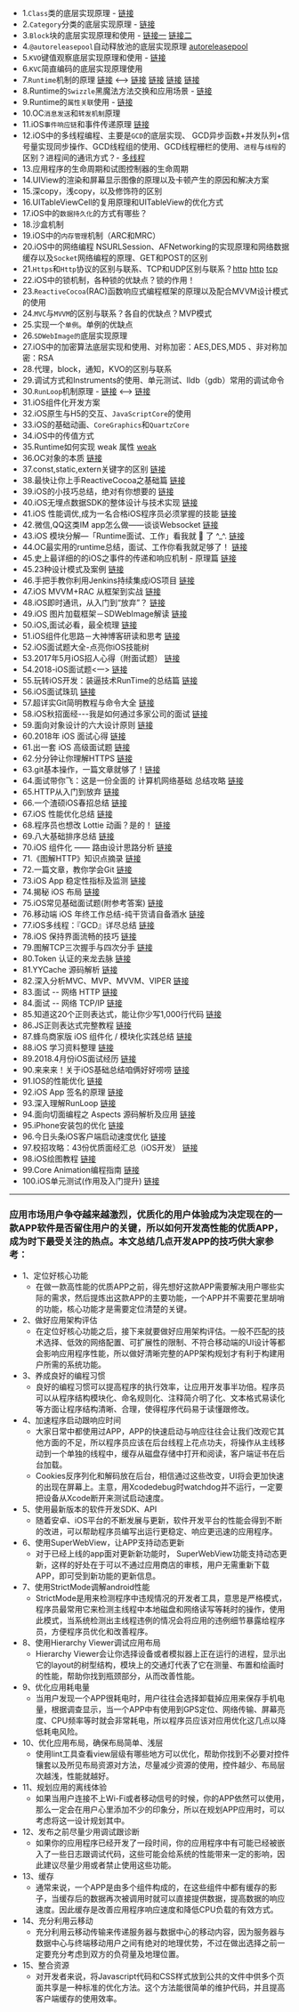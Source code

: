 - 1.`Class`类的底层实现原理 - [链接](https://www.jianshu.com/p/74db5638f34f)
- 2.``Category``分类的底层实现原理 - [链接](https://www.jianshu.com/p/fa66c8be42a2)
- 3.`Block`块的底层实现原理和使用 - [链接一](https://www.jianshu.com/p/c99f4974ddb5)  [链接二](https://www.jianshu.com/p/8865ff43f30e)
- 4.`@autoreleasepool`自动释放池的底层实现原理 [autoreleasepool](https://juejin.im/post/59eabe2451882578ca2dc145)
- 5.`KVO`键值观察底层实现原理和使用 - [链接](https://www.jianshu.com/p/5477cf91bb32)
- 6.`KVC`简直编码的底层实现原理使用
- 7.`Runtime`机制的原理 [链接](https://www.jianshu.com/p/8acdedf9c1af) <--> [链接](https://www.jianshu.com/p/d949b51d5de7) [链接](https://www.jianshu.com/p/27ee04f3ed7b) [链接](https://www.jianshu.com/p/4546f22b2e96) [链接](https://www.jianshu.com/p/57e3f555756e)
- 8.Runtime的`Swizzle`黑魔法方法交换和应用场景 - [链接](https://www.jianshu.com/p/8acdedf9c1af)
- 9.Runtime的`属性关联`使用 - [链接](https://www.jianshu.com/p/0f9b990e8b0a)
- 10.OC`消息发送`和`转发机制`原理
- 11.iOS`事件响应链`和事件传递原理 [链接](https://www.jianshu.com/p/2e074db792ba)
- 12.iOS中的多线程编程、主要是`GCD`的底层实现、 GCD异步函数+并发队列+信号量实现同步操作、GCD线程组的使用、GCD线程栅栏的使用、`进程`与`线程`的区别？进程间的通讯方式？- [多线程](https://www.jianshu.com/p/f28a50f72bb1)
- 13.应用程序的生命周期和试图控制器的生命周期
- 14.UIView的渲染和屏幕显示图像的原理以及卡顿产生的原因和解决方案
- 15.深copy，浅copy，以及修饰符的区别
-  16.UITableViewCell的复用原理和UITableView的优化方式
-  17.iOS中的`数据持久化`的方式有哪些？
- 18.沙盒机制
- 19.iOS中的`内存管理`机制（ARC和MRC）
- 20.iOS中的网络编程 NSURLSession、AFNetworking的实现原理和网络数据缓存以及`Socket`网络编程的原理、GET和POST的区别
- 21.`Https`和`Http`协议的区别与联系、TCP和UDP区别与联系？[http](https://www.jianshu.com/p/0dd08712c649) [http](https://juejin.im/post/5872309261ff4b005c4580d4) [tcp](https://juejin.im/post/586cfcf8da2f600055ce8a8d)
- 22.iOS中的锁机制，各种锁的优缺点？锁的作用！
- 23.`ReactiveCocoa`(RAC)函数响应式编程框架的原理以及配合MVVM设计模式的使用
- 24.`MVC`与`MVVM`的区别与联系？各自的优缺点？MVP模式
- 25.实现一个`单例`。单例的优缺点
- 26.`SDWebImage的`底层实现原理
- 27.iOS中的加密算法底层实现和使用、对称加密：AES,DES,MD5  、非对称加密：RSA
- 28.代理，block，通知，KVO的区别与联系
- 29.调试方式和Instruments的使用、单元测试、lldb（gdb）常用的调试命令
- 30.`RunLoop`机制原理 - [链接](https://www.jianshu.com/p/de752066d0ad) <—>   [链接](https://www.jianshu.com/p/b9426458fcf6)
- 31.iOS组件化开发方案
- 32.iOS原生与H5的交互、`JavaScriptCore`的使用
- 33.iOS的基础动画、`CoreGraphics`和`QuartzCore`
- 34.iOS中的传值方式
- 35.Runtime如何实现 weak 属性 [weak](https://juejin.im/post/58ffe5fb5c497d0058158fee)
- 36.OC对象的本质 [链接](https://www.jianshu.com/p/aa7ccadeca88)
- 37.const,static,extern关键字的区别 [链接](https://www.jianshu.com/p/91e10d1a5242)
- 38.最快让你上手ReactiveCocoa之基础篇 [链接](https://www.jianshu.com/p/87ef6720a096)
- 39.iOS的小技巧总结，绝对有你想要的 [链接](https://www.jianshu.com/p/4523eafb4cd4)
- 40.iOS无埋点数据SDK的整体设计与技术实现 [链接](https://www.jianshu.com/p/5f16e1de6d5a)
- 41.iOS 性能调优,成为一名合格iOS程序员必须掌握的技能 [链接](https://www.jianshu.com/p/05b68c84913a)
- 42.微信,QQ这类IM app怎么做——谈谈Websocket [链接](https://www.jianshu.com/p/bcefda55bce4)
- 43.iOS 模块分解—「Runtime面试、工作」看我就 🐒 了 ^_^. [链接](https://www.jianshu.com/p/19f280afcb24)
- 44.OC最实用的runtime总结，面试、工作你看我就足够了！ [链接](https://www.jianshu.com/p/ab966e8a82e2)
- 45.史上最详细的的iOS之事件的传递和响应机制 - 原理篇  [链接](https://www.jianshu.com/p/2e074db792ba)
- 45.23种设计模式及案例 [链接](https://www.jianshu.com/p/4a5a0a92e7d5)
- 46.手把手教你利用Jenkins持续集成iOS项目 [链接](https://www.jianshu.com/p/41ecb06ae95f)
- 47.iOS MVVM+RAC 从框架到实战  [链接](https://www.jianshu.com/p/3beb21d5def2)
- 48.iOS即时通讯，从入门到“放弃”？ [链接](https://www.jianshu.com/p/2dbb360886a8)
- 49.iOS 图片加载框架－SDWebImage解读 [链接](https://www.jianshu.com/p/be9a0a088feb)
- 50.iOS,面试必看，最全梳理 [链接](https://www.jianshu.com/p/5d2163640e26)
- 51.iOS组件化思路－大神博客研读和思考 [链接](https://www.jianshu.com/p/afb9b52143d4)
- 52.iOS面试题大全-点亮你iOS技能树  [](https://www.jianshu.com/p/403ee06a584e)
- 53.2017年5月iOS招人心得（附面试题） [链接](https://www.jianshu.com/p/56e40ea56813)
- 54.2018-iOS面试题<一> [链接](https://www.jianshu.com/p/7ba3d0eb4908)
- 55.玩转iOS开发：装逼技术RunTime的总结篇    [链接](https://juejin.im/post/59ee81615188250385370582)
- 56.iOS面试珠玑 [链接](https://juejin.im/post/5b03936a6fb9a07ac162bfe0)
- 57.超详实Git简明教程与命令大全 [链接](https://juejin.im/post/5bd2a0d8e51d457a4e0d4fd5)
- 58.iOS秋招面经---我是如何通过多家公司的面试  [链接](https://juejin.im/post/5ba0b9a05188255c451ea09c)
- 59.面向对象设计的六大设计原则 [链接](https://juejin.im/post/5b9526c1e51d450e69731dc2)
- 60.2018年 iOS 面试心得 [链接](https://juejin.im/post/5b4cd5aae51d455b5d3efa2c)
- 61.出一套 iOS 高级面试题  [链接](https://juejin.im/post/5b56155e6fb9a04f8b78619b)
- 62.分分钟让你理解HTTPS [链接](https://juejin.im/post/5ad6ad575188255c272273c4)
- 63.git基本操作，一篇文章就够了！[链接](https://juejin.im/post/5ae072906fb9a07a9e4ce596)
- 64.面试带你飞：这是一份全面的 计算机网络基础 总结攻略 [链接](https://juejin.im/post/5ad7e6c35188252ebd06acfa)
- 65.HTTP从入门到放弃 [链接](https://juejin.im/post/5ad74c35f265da50300277f7)
- 66.一个渣硕iOS春招总结 [链接](https://juejin.im/post/5ad541e0f265da23994f032c)
- 67.iOS 性能优化总结 [链接](https://juejin.im/post/5ace078cf265da23994ee493)
- 68.程序员也想改 Lottie 动画？是的！ [链接](https://juejin.im/post/5acc4162f265da23826e4dc0)
- 69.八大基础排序总结 [链接](https://juejin.im/post/5ab9ae9cf265da23830ae617)
- 70.iOS 组件化 —— 路由设计思路分析 [链接](https://juejin.im/post/5ab85a346fb9a028e52dd16e)
- 71.《图解HTTP》知识点摘录  [链接](https://juejin.im/post/5aa62f93f265da23906ba830)
- 72.一篇文章，教你学会Git [链接](https://juejin.im/post/599e14875188251240632702)
- 73.iOS App 稳定性指标及监测 [链接](https://juejin.im/post/58ca0832a22b9d006418fe43)
- 74.揭秘 iOS 布局 [链接](https://juejin.im/user/592511e5a0bb9f005f7e4c9a/likes)
- 75.iOS常见基础面试题(附参考答案) [链接](https://juejin.im/post/5a961028f265da4e7832caf7)
- 76.移动端 iOS 年终工作总结-纯干货请自备酒水 [链接](https://juejin.im/post/5a934dfa6fb9a0634514d8a9)
- 77.iOS多线程：『GCD』详尽总结 [链接](https://juejin.im/post/5a90de68f265da4e9b592b40)
- 78.iOS 保持界面流畅的技巧 [链接](https://blog.ibireme.com/2015/11/12/smooth_user_interfaces_for_ios/)
- 79.图解TCP三次握手与四次分手 [链接](https://juejin.im/post/5a7835a46fb9a063606eb801)
- 80.Token 认证的来龙去脉 [链接](https://juejin.im/user/592511e5a0bb9f005f7e4c9a/likes)
- 81.YYCache 源码解析 [链接](https://juejin.im/post/5a657a946fb9a01cb64ee761)
- 82.深入分析MVC、MVP、MVVM、VIPER [链接](https://juejin.im/post/59fc625d51882529c0468dc9)
- 83.面试 -- 网络 HTTP [链接](https://juejin.im/post/5872309261ff4b005c4580d4)
- 84.面试 -- 网络 TCP/IP [链接](https://juejin.im/post/586cfcf8da2f600055ce8a8d)
- 85.知道这20个正则表达式，能让你少写1,000行代码 [链接](https://www.jianshu.com/p/e7bb97218946)
- 86.JS正则表达式完整教程 [链接](https://juejin.im/post/5965943ff265da6c30653879)
- 87.蜂鸟商家版 iOS 组件化 / 模块化实践总结 [链接](https://juejin.im/post/5a620cf5f265da3e36415764)
- 88.iOS 学习资料整理 [链接](https://github.com/Aufree/trip-to-iOS)
- 89.2018.4月份iOS面试经历 [链接](https://juejin.im/post/5adaed6a518825673123c757)
- 90.来来来！关于iOS基础总结咱俩好好唠唠 [链接](https://www.jianshu.com/p/bc3f8424fad3)
- 91.IOS的性能优化 [链接](https://github.com/skyming/iOS-Performance-Optimization)
- 92.iOS App 签名的原理 [链接](http://blog.cnbang.net/tech/3386/)
- 93.深入理解RunLoop [链接](https://blog.ibireme.com/2015/05/18/runloop/)
- 94.面向切面编程之 Aspects 源码解析及应用 [链接](http://wereadteam.github.io/2016/06/30/Aspects/)
- 95.iPhone安装包的优化 [链接](https://techblog.toutiao.com/2016/12/27/iphone/)
- 96.今日头条iOS客户端启动速度优化  [链接](https://techblog.toutiao.com/2018/05/29/untitled-24/)
- 97.校招攻略：43份优质面经汇总（iOS开发） [链接](https://zhuanlan.zhihu.com/p/36504657)
- 98.iOS绘图教程 [链接](http://www.cnblogs.com/xdream86/archive/2012/12/12/2814552.html)
- 99.Core Animation编程指南 [链接](https://www.cnblogs.com/xdream86/p/3250782.html)
- 100.iOS单元测试(作用及入门提升) [链接](https://www.jianshu.com/p/8bbec078cabe)




--- 

###  应用市场用户争夺越来越激烈，优质化的用户体验成为决定现在的一款APP软件是否留住用户的关键，所以如何开发高性能的优质APP，成为时下最受关注的热点。本文总结几点开发APP的技巧供大家参考：


  
-	1、定位好核心功能
	- 在做一款高性能的优质APP之前，得先想好这款APP需要解决用户哪些实际的需求，然后提炼出这款APP的主要功能，一个APP并不需要花里胡哨的功能，核心功能才是需要定位清楚的关键。
-	2、做好应用架构评估
	- 在定位好核心功能之后，接下来就要做好应用架构评估。一般不匹配的技术选择、低效的网络配置、可扩展性的限制、不符合移动端的UI设计等都会影响应用程序性能，所以做好清晰完整的APP架构规划才有利于构建用户所需的系统功能。
-	3、养成良好的编程习惯
	- 良好的编程习惯可以提高程序的执行效率，让应用开发事半功倍。程序员可以从程序结构模块化、命名规则化、注释简介明了化、文本格式易读化等方面让程序结构清晰、合理，使得程序代码易于读懂跟修改。
-	4、加速程序启动跟响应时间
	- 大家日常中都使用过APP，APP的快速启动与响应往往会让我们改观它其他方面的不足，所以程序员应该在后台线程上花点功夫，将操作从主线移动到一个单独的线程中，缓存从磁盘存储中打开和阅读，客户端证书在后台加载。
	- Cookies反序列化和解码放在后台，相信通过这些改变，UI将会更加快速的出现在屏幕上。主意，用Xcodedebug时watchdog并不运行，一定要把设备从Xcode断开来测试启动速度。
-	5、使用最新版本的软件开发SDK、API
	- 随着安卓、iOS平台的不断发展与更新，软件开发平台的性能会得到不断的改进，可以帮助程序员编写出运行更稳定、响应更迅速的应用程序。
-	6、使用SuperWebView，让APP支持动态更新
	- 对于已经上线的app面对更新新功能时， SuperWebView功能支持动态更新，这样的好处在于可以不通过应用商店的审核，用户无需重新下载APP，即可受到新功能的更新信息。
-	7、使用StrictMode调解android性能
	- StrictMode是用来检测程序中违规情况的开发者工具，意思是严格模式，程序员最常用它来检测主线程中本地磁盘和网络读写等耗时的操作，使用此模式，当系统检测出主线程违例的情况会将应用的违例细节暴露给程序员，方便程序员优化和改善程序。
-	8、使用Hierarchy Viewer调试应用布局
	- Hierarchy Viewer会让你选择设备或者模拟器上正在运行的进程，显示出它的layout的树型结构，模块上的交通灯代表了它在测量、布置和绘画时的性能，帮助你找到瓶颈部分，从而改善性能。
-	9、优化应用耗电量
	- 当用户发现一个APP很耗电时，用户往往会选择卸载掉应用来保存手机电量，根据调查显示，当一个APP中有使用到GPS定位、网络传输、屏幕亮度、CPU频率等时就会非常耗电，所以程序员应该对应用优化这几点以降低耗电风险。
-	10、优化应用布局，确保布局简单、浅层
	- 使用lint工具查看view层级有哪些地方可以优化，帮助你找到不必要对控件镶套以及所见布局资源对方法，尽量减少资源的使用，控件越少、布局层次越浅，性能就越好。
-	11、规划应用的离线体验
 	- 如果当用户连接不上Wi-Fi或者移动信号的时候，你的APP依然可以使用，那么一定会在用户心里添加不少的印象分，所以在规划APP应用时，可以考虑将这一设计规划其中。
-	12、发布之前尽量少用调试跟诊断
 	- 如果你的应用程序已经开发了一段时间，你的应用程序中有可能已经被嵌入了一些日志跟调试代码，这些可能会给系统的性能带来一定的影响，因此建议尽量少用或者禁止使用这些功能。
-	13、缓存
	- 通常来说，一个APP是由多个组件构成的，在这些组件中都有缓存的影子，当缓存后的数据再次被调用时就可以直接提供数据，提高数据的响应速度。因此缓存是改善应用程序响应速度和降低CPU负载的有效方式。
-	14、充分利用云移动
	- 充分利用云移动传输来传递服务器与数据中心的移动内容，因为服务器与数据中心与终端移动用户之间有绝对的地理优势，不过在做出选择之前一定要充分考虑到双方的负荷量及地理位置。
-	15、整合资源
	- 对开发者来说，将Javascript代码和CSS样式放到公共的文件中供多个页面共享是一种标准的优化方法。这个方法能很简单的维护代码，并且提高客户端缓存的使用效率。